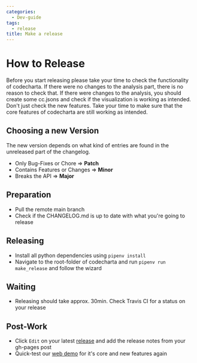 ```yaml
---
categories:
  - Dev-guide
tags:
  - release
title: Make a release
---
```


# How to Release

Before you start releasing please take your time to check the functionality of codecharta. If there were no changes to the analysis part, there is no reason to check that. If there were changes to the analysis, you should create some cc.jsons and check if the visualization is working as intended.
Don't just check the new features. Take your time to make sure that the core features of codecharta are still working as intended.

## Choosing a new Version

The new version depends on what kind of entries are found in the unreleased part of the changelog.

- Only Bug-Fixes or Chore => **Patch**
- Contains Features or Changes => **Minor**
- Breaks the API => **Major**

## Preparation

- Pull the remote main branch
- Check if the CHANGELOG.md is up to date with what you're going to release

## Releasing

- Install all python dependencies using `pipenv install`
- Navigate to the root-folder of codecharta and run `pipenv run make_release` and follow the wizard

## Waiting

- Releasing should take approx. 30min. Check Travis CI for a status on your release

## Post-Work

- Click `Edit` on your latest [release](https://github.com/MaibornWolff/codecharta/releases) and add the release notes from your gh-pages post
- Quick-test our [web demo](https://maibornwolff.github.io/codecharta/visualization/app/index.html?file=codecharta.cc.json&file=codecharta_analysis.cc.json) for it's core and new features again
